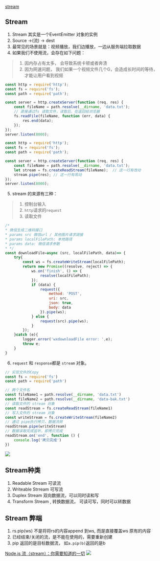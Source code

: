 [stream](https://mp.weixin.qq.com/s?__biz=MzUxNzk1MjQ0Ng==&mid=2247484099&idx=1&sn=49778ebe663d936398b728c08376a7db&chksm=f9910412cee68d04bd409eb21b3a37c34904083a79b380d247371f6de2132aaf0cf37d0c84b2&scene=178&cur_album_id=1529105963545313281#rd)
## Stream
1. Stream 其实是一个EventEmitter 对象的实例
2. Source ->(流) -> dest
3. 最常见的场景就是：视频播放，我们边播放，一边从服务端拉取数据
4. 如果我们不使用流，会存在如下问题：
> 1. 因内存占有太多， 会导致系统卡顿或者奔溃
> 2. 因为网速问题， 我们如果一个视频文件几个G，会造成长时间的等待， 才能让用户看到视频
```javascript
const http = require('http');
const fs = require('fs');
const path = require('path');

const server = http.createServer(function (req, res) {
    const fileName = path.resolve(__dirname, 'data.txt');
    // 直接通过fs 读取文件，读取后，在返回给浏览器
    fs.readFile(fileName, function (err, data) {
        res.end(data);
    });
});
server.listen(8000);
```
```javascript
const http = require('http');
const fs = require('fs');
const path = require('path');

const server = http.createServer(function (req, res) {
    const fileName = path.resolve(__dirname, 'data.txt');
    let stream = fs.createReadStream(fileName);  // 这一行有改动
    stream.pipe(res); // 这一行有改动
});
server.listen(8000);
```
5. stream 的来源有三种：
> 1. 控制台输入
> 2. `http`请求的`request`
> 3. 读取文件
```javascript
/*
* 微信生成二维码接口
* params src 微信url / 其他图片请求链接
* params localFilePath: 本地路径
* params data: 微信请求参数
* */
const downloadFile=async (src, localFilePath, data)=> {
    try{
        const ws = fs.createWriteStream(localFilePath);
        return new Promise((resolve, reject) => {
            ws.on('finish', () => {
                resolve(localFilePath);
            });
            if (data) {
                request({
                    method: 'POST',
                    uri: src,
                    json: true,
                    body: data
                }).pipe(ws);
            } else {
                request(src).pipe(ws);
            }
        });
    }catch (e){
        logger.error('wxdownloadFile error: ',e);
        throw e;
    }
}
```
6. `request` 和 `response`都是 `stream` 对象。

```javascript
// 实现文件的Copy
const fs = require('fs')
const path = require('path')

// 两个文件名
const fileName1 = path.resolve(__dirname, 'data.txt')
const fileName2 = path.resolve(__dirname, 'data-bak.txt')
// 读取文件的 stream 对象
const readStream = fs.createReadStream(fileName1)
// 写入文件的 stream 对象
const writeStream = fs.createWriteStream(fileName2)
// 通过 pipe执行拷贝，数据流转
readStream.pipe(writeStream)
// 数据读取完成监听，即拷贝完成
readStream.on('end', function () {
    console.log('拷贝完成')
})
```
![](https://mmbiz.qpic.cn/mmbiz_jpg/YBFV3Da0Nwu0XfZxNmfNMjGZXHdZCC0FzxpxvXpoLA5uDNTeVfuYcPOQXUP7OhiaxWruibohnsfQ47RuDMBjoE0A/640?wx_fmt=jpeg&wxfrom=5&wx_lazy=1&wx_co=1)

## Stream种类
1. Readable Stream 可读流
2. Writeable Strream 可写流
3. Duplex Stream 双向数据流，可以同时读和写
4. Transform Stream , 转换数据流， 可读可写，同时可以转数据

## Stream 弊端
1. rs.pip(ws) 不是将将rs的内容append 到ws, 而是直接覆盖ws 原有的内容
2. 已经结束/关闭的流，是不能在使用的，需要重新创建
3. pip 返回的是目标数据流， 如`a.pip(b)`返回的是b 

[Node.js 流（stream）：你需要知道的一切](https://zhuanlan.zhihu.com/p/36728655)
![](https://pic2.zhimg.com/v2-b4d3633fc7c1cedbc488fe190411d1bc_1440w.jpg?source=172ae18b)
